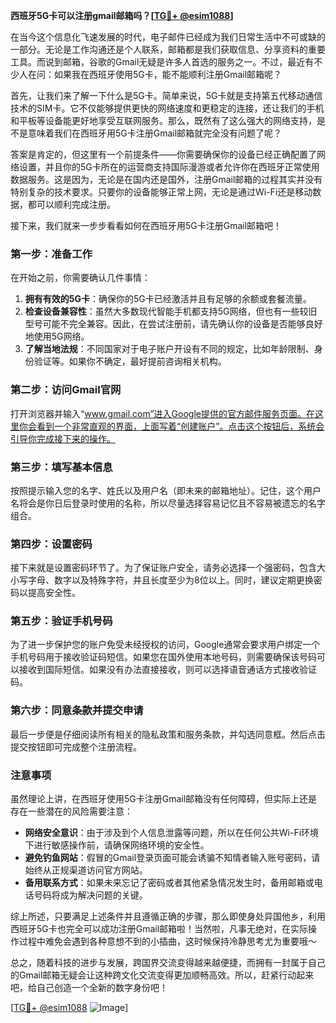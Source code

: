**西班牙5G卡可以注册gmail邮箱吗？[[TG💪+ @esim1088](https://t.me/s/esim1088)]**

在当今这个信息化飞速发展的时代，电子邮件已经成为我们日常生活中不可或缺的一部分。无论是工作沟通还是个人联系，邮箱都是我们获取信息、分享资料的重要工具。而说到邮箱，谷歌的Gmail无疑是许多人首选的服务之一。不过，最近有不少人在问：如果我在西班牙使用5G卡，能不能顺利注册Gmail邮箱呢？

首先，让我们来了解一下什么是5G卡。简单来说，5G卡就是支持第五代移动通信技术的SIM卡。它不仅能够提供更快的网络速度和更稳定的连接，还让我们的手机和平板等设备能更好地享受互联网服务。那么，既然有了这么强大的网络支持，是不是意味着我们在西班牙用5G卡注册Gmail邮箱就完全没有问题了呢？

答案是肯定的，但这里有一个前提条件——你需要确保你的设备已经正确配置了网络设置，并且你的5G卡所在的运营商支持国际漫游或者允许你在西班牙正常使用数据服务。这是因为，无论是在国内还是国外，注册Gmail邮箱的过程其实并没有特别复杂的技术要求。只要你的设备能够正常上网，无论是通过Wi-Fi还是移动数据，都可以顺利完成注册。

接下来，我们就来一步步看看如何在西班牙用5G卡注册Gmail邮箱吧！

### 第一步：准备工作

在开始之前，你需要确认几件事情：

1. **拥有有效的5G卡**：确保你的5G卡已经激活并且有足够的余额或套餐流量。
2. **检查设备兼容性**：虽然大多数现代智能手机都支持5G网络，但也有一些较旧型号可能不完全兼容。因此，在尝试注册前，请先确认你的设备是否能够良好地使用5G网络。
3. **了解当地法规**：不同国家对于电子账户开设有不同的规定，比如年龄限制、身份验证等。如果你不确定，最好提前咨询相关机构。

### 第二步：访问Gmail官网

打开浏览器并输入“www.gmail.com”进入Google提供的官方邮件服务页面。在这里你会看到一个非常直观的界面，上面写着“创建账户”。点击这个按钮后，系统会引导你完成接下来的操作。

### 第三步：填写基本信息

按照提示输入您的名字、姓氏以及用户名（即未来的邮箱地址）。记住，这个用户名将会是你日后登录时使用的名称，所以尽量选择容易记忆且不容易被遗忘的名字组合。

### 第四步：设置密码

接下来就是设置密码环节了。为了保证账户安全，请务必选择一个强密码，包含大小写字母、数字以及特殊字符，并且长度至少为8位以上。同时，建议定期更换密码以提高安全性。

### 第五步：验证手机号码

为了进一步保护您的账户免受未经授权的访问，Google通常会要求用户绑定一个手机号码用于接收验证码短信。如果您在国外使用本地号码，则需要确保该号码可以接收到国际短信。如果没有办法直接接收，则可以选择语音通话方式接收验证码。

### 第六步：同意条款并提交申请

最后一步便是仔细阅读所有相关的隐私政策和服务条款，并勾选同意框。然后点击提交按钮即可完成整个注册流程。

### 注意事项

虽然理论上讲，在西班牙使用5G卡注册Gmail邮箱没有任何障碍，但实际上还是存在一些潜在的风险需要注意：

- **网络安全意识**：由于涉及到个人信息泄露等问题，所以在任何公共Wi-Fi环境下进行敏感操作前，请确保网络环境的安全性。
- **避免钓鱼网站**：假冒的Gmail登录页面可能会诱骗不知情者输入账号密码，请始终从正规渠道访问官方网站。
- **备用联系方式**：如果未来忘记了密码或者其他紧急情况发生时，备用邮箱或电话号码将成为解决问题的关键。

综上所述，只要满足上述条件并且遵循正确的步骤，那么即使身处异国他乡，利用西班牙5G卡也完全可以成功注册Gmail邮箱啦！当然啦，凡事无绝对，在实际操作过程中难免会遇到各种意想不到的小插曲，这时候保持冷静思考尤为重要哦～

总之，随着科技的进步与发展，跨国界交流变得越来越便捷，而拥有一封属于自己的Gmail邮箱无疑会让这种跨文化交流变得更加顺畅高效。所以，赶紧行动起来吧，给自己创造一个全新的数字身份吧！

[[TG💪+ @esim1088](https://t.me/s/esim1088) ![Image](https://i.postimg.cc/4NQfJmqS/Snipaste-2025-05-13-00-14-12.png)]